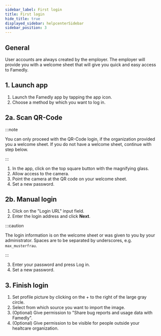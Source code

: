 ```yaml
---
sidebar_label: First login
title: First login
hide_title: true
displayed_sidebar: helpcenterSidebar
sidebar_position: 3
---
```



## General

User accounts are always created by the employer. The employer will provide you with a welcome sheet that will give you quick and easy access to Famedly.

## 1. Launch app

1. Launch the Famedly app by tapping the app icon.
2. Choose a method by which you want to log in.

## 2a. Scan QR-Code

:::note

You can only proceed with the QR-Code login, if the organization provided you a welcome sheet. If you do not have a welcome sheet, continue with step below.

:::

1. In the app, click on the top square button with the magnifying glass.
2. Allow access to the camera.
3. Point the camera at the QR code on your welcome sheet.
4. Set a new password.

## 2b. Manual login

1. Click on the "Login URL" input field.
2. Enter the login address and click **Next**.

:::caution

The login information is on the welcome sheet or was given to you by your administrator. Spaces are to be separated by underscores, e.g. `max_musterfrau`.

:::

3. Enter your password and press Log in.
4. Set a new password.

## 3. Finish login

1. Set profile picture by clicking on the + to the right of the large gray circle.
2. Select from which source you want to import the image.
3. (Optional) Give permission to "Share bug reports and usage data with Famedly".
4. (Optional) Give permission to be visible for people outside your healtcare organization.
